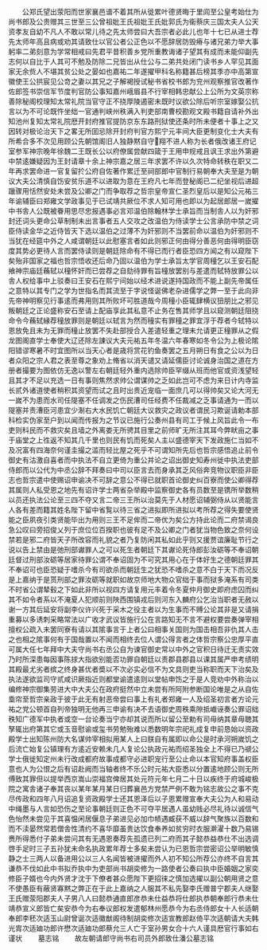 <!-- { "loadSidebar": true } -->
　　公郑氏望出荥阳而世家襄邑谱不着其所从徙累叶德贤晦于里闾至公皇考始仕为尚书郎及公贵赠其三世至三公曾祖妣王氏祖妣王氏妣郭氏为衞蔡庆三国太夫人公天资孝友自幼不凡人不敢以常儿待之先太师尝曰大吾宗者必此儿也年十七已从进士荐先太师年高且病或劝其请致仕以官公者公正色以不愿辞居防毁瘠与诸兄弟力举大事躬率二弟刻意为学常相戒曰先君平昔积善乡党所重教诲诸子望其有成而未能仰副先志何以自比于人其可不勉及防除二兄皆出从仕公与二弟共处闭门读书乡人罕见其面家无余赀人不堪其贫公处之晏如也嘉祐二年遂擢甲科名称籍甚后榜其季亦中高第宣徽使王公拱宸见公竒之妻以其兄之子解褐授试秘书省校书郎为兖州观察推官改著作佐郎签书崇信军节度判官防公事知嘉州峨眉县不行宰相韩忠献公上公所为文英宗称善除秘阁校理知太常礼院当官守正不挠厚陵遏密未既时议欲公除后听宗室嫁娶公抗言以为不可论既忤坐绌一官通判峡州秩满入判吏部南曹校勘观文殿书籍自请补外出知池州复知太常礼院厯开封府推官提防京东东路刑狱使还条时所未便者十事上之又因转对极论治天下之畧无所囬忌除开封府判官方熙宁元丰间大臣更制变化士大夫有所希合多不次见用顾公先朝馆阁旧人独静黙自守翔不进人称为长者俄改诸王府记室参军神宗晚年徐魏二王既长公以府僚属尝献四箴于王用申规戒且讽王求出外第避中禁逺嫌疑因为王封请章十余上神宗嘉之居三年求罢不许以久次特命转秩在职又二年再求罢命进一官复留扵公府自佐著作累迁至祠部郎中官制行易朝奉大夫至是为朝议大夫公清慎自饬安贫乐道不以进取为意在王府凡七年而登秘阁已二纪坐视后进超躐骤用恬然安处未尝及公卿之门而争取荐之哲宗皇帝宣仁圣烈皇后以是知公元祐三年谕辅臣曰郑雍文学政事见于已试靖共厥位不求人知可用也即以为起居郎居一嵗擢中书舎人公既被眷用思尽忠报遇事必言邓温伯除翰林学士承旨而当制舎人以为奸邪封还词头更命公草制制未出言事者五人交攻之改温伯为侍读学士公言承防中禁之词臣侍读金华之近侍皆天下选以温伯之过薄不为奸邪则不当罢前命以温伯为奸邪则不当犹在经筵中外之人咸谓朝廷以此慰塞言者如此则邪正何由得分善恶何由得明臣窃度其势必更待人言而罢侍读则是朝廷除命有不得已而行者臣恐四方闻之有以窥陛下矣殆非国家之福也哲宗悟收还后命乃固以温伯为学士承旨太学官周穜乞以王安石配飨神宗庙廷蘓轼以穜怀奸而已尝荐之自劾待罪有旨穜放罢别与差遣而轼特放罪公以舎人权给事中上驳奏曰王安石在熙宁间始以经术进说遂持国政而不能上副先帝属任之意特以其专门之学为世指名而其流至于字说怪诞佛老杂进儒学之弊一至于此向非先帝神明察见行事逺而弗用则其所败坏可胜道哉今周穜小臣辄肆横议狃朋比之邪见叛朝廷之正论盛称安石至请上配庙享此其私意不止务在售其师学且以窥测朝廷阻挠命令今蘓轼縁荐穜放罪则是朝廷以轼言为然而穜实有罪穜之罪宜浮于荐者今轼特以恩放免且未为无罪而穜止放罢不失赴部授合入差遣轻重之理未允请更正穜罪从之假龙图阁直学士奉使大辽还除左諌议大夫元祐五年冬温六年春寒如冬令公为上极论隂阳错谬寒暑不时宜图所以当天心者是歳将赏花钓鱼奏罢之五月朔日有食之公以为日者众阳之宗人君之表至尊之象劝上脩省以消天谴又请延儒臣讨论诚身治国之道在方册者撮要为图依仿无逸以警左右朝廷轻外重内选除帅臣罕缀从班而他官或资浅望轻且其才不足以充选一日有事则焦然求帅公谓谋帅之乏如此岂可不虑为来日计内寺监长贰外诸道使者稍积其资望而试之且时出贵近宠临一面庶几可以得帅矣又论大河无一嵗不为患而水司任隄塞不任调发之伤民漕司任经费不任裁减之乏事请通为一而以隄塞并责漕臣河患宜少淛右大水民饥亡朝廷大议救灾之政议者谓民习欺诞请勅本部科检实伪家至户到以闻而传报为之节议已施行公奏州县有司工于候上风旨此令一布吏则科民而不救灾矣且墙之外离娄无所骋其目里之前师旷无所注其耳今弊畎亩之事于庙堂之上徃返不知其几千里也则民有饥而死矣人主以盛德宰天下发政施仁当如不及况富有四海奈何谨圭撮之滥而轻比屋之死乎不可谓知所先后也哲宗感悟追止前令御史有沽激自喜者而中执法不自立更倚为重公并论之诏出御史知寿州徙中执法吏部侍郎而以公代为中丞公辞不拜奏曰中司以臣言去而身承其乏风俗奔竞物议职臣非臣志也哲宗遣中使赐诏申谕决不可辞之意公不得已就职首论御史纠百寮而使公卿得荐其属则人私受恩之地先有诏许学士两省杂举殿中监察御史各有员数至是镌所举数稍以员还执法公论至三四不夺又言二帝三王所以治莫先于人材愿诏辅弼侍从以贤能言人各有差而籍其姓名陛下留中省覧以待三省之进拟即所进拟以考所荐之得失要使贤能之臣夙夜引类贤能毕出为用则三王不足侔而二帝优为矣公方持此论而二府禁谒良急公叹曰旁招俊乂列于庶位位百揆职也彼有足不及公卿之门者犹当物色致之奈何设禁若是邪二府皆天子所改容而礼貌之者乃复防闲其私如此乎则又援贾谊廉耻节行之说以告上禁由是弛刑部谳罪人之可以死生者朝廷下其谳论死侍郎彭汝砺等不奉诏朝廷督过刑部汝砺等居家待罪公谓不奉诏固为不可究其用心在于体好生之德朝廷罪其不奉诏可也臣恐疑于嗜杀今有司欲杀而朝廷生之犹恐不嗜杀之意不白于天下而况反是上嘉纳于是贳刑部之罪汝砺等就职如故京师地大物众官绌于事而狱多淹系有司类不时省公谓辇毂之下如此非所以视四方请复用元丰着令冬夏仲月御史即府虑囚而纠其不如令者系以不淹夏人犯顺前则陜西围镇戎后则河东入麟府公乞治当职者无赦以谢一方其后延安将副李仪许兴死于采木之役主者以为生事而不赙公论其非是又请捐重募以多诱刺采略常法以广收才武议皆施行公在言路知无不言不避权要尝奏弹宰相擅权公疏入未罢同寮有请以其隂事言于上者公曰相事关国则为国击相吾非仇其人击之也相之隂事何有于国哉置以不闻而相终去位人谓公得言者之体哲宗察公忠厚平直可属大任七年拜中大夫守尚书右丞公自为谏官御史常以中外之官积日待迁无责实效乃时所深患每因事陈捄大指欲别能否功罪自朝廷以责郡县郡县以课其属严申考绩明其殿最尤劣者摈之终身甚优者奬以不次必实必信不为文具则吏当称职而天下治矣及执法遂欲监司守贰咸识厥指近则都堂谕遣逺则以堂帖申饬之于是人竞劝中外称治以编修神宗御集劳进大中大夫公在政府挺然中立未尝有所阿附参断国论唯是之从自佐埀帘至哲宗亲政于彼于此无有射恶帝尝曰事上有礼者郑雍一人及绍圣初言者方论元祐之党公顿首自列帝独明无他再三申谕有决不去语御史周秩乘隙抵巇诬奏公罪诏绌秩知广德军中执者或空一台论奏当宁亦却其说而所以留公至勅有司毋纳其章毋聴其孥辄出府第其它或玉音慰谕或玺书劳勉殆难以悉数明年宗祀礼成复申前恳始以资政殿学士出知陈州防大名谋帅宰相拟用某人上曰朕自有属即以命公是时承河朔嵗饥之后流亡始复公镇理有方逺近安赖未几人复论公执政元祐而绍圣独全上不得已乃禠公学士俄徙知定州未行改成都府故事成都守必进职宠行至公止命以本官知府事盖权臣意也人为公恨之后有诏赴阙而当轴者终不乐公时元祐大臣悉以分置逺地顾公则无所傅致其罪但以提举西京嵩山崇福宫俾居其处元符元年七月二十日以疾终于府城峻极院之寓舎诸子奉其丧以某年某月某日归葬襄邑方党禁严例不敢为铭志故公之事不克尽传政和四年八月诏追复资政殿学士还其恩泽后以子恩累赠宣奉大夫公为人和易动中绳墨与人言如恐伤之至论事朝廷则正色不可夺平居遇人虽幼贱必尽礼待以诚信气色怡然未尝见于其喜愠闲居偃息子弟进见必加巾帻遇臧获不威以辞气聚族以百数和而不渎晏然常若僧舎性清约不喜华靡虽贵达饮食奉养如贫穷时衣服澣濯十数乃易锡赉所得悉付子弟未尝问其有无遇恩奏荐先孤遗已列二府而其子懿恭益恭仕不出选调啓手足时三子五孙犹未命名执政累年荐士多矣未尝认为已恩哲宗尝密诏公举明敏慎静之士三两人以备进用公以三人名闻皆被进擢而外人初不知公所荐公亦终不自言其谦恭不伐如此中书拟乔执中为吏部尚书胡奕修为一路使者公奏曰执中臣婚姻之家奕修臣子婿也今内外贤才沈于下僚者甚众愿陛下更招徕之慎加选擢以副公朝用贤之意不使愚臣有蔽贤寡黙之弊正在于此上嘉纳之人服其不私先娶李氏赠普宁郡夫人继娶王氏赠荥阳郡夫人子男八人曰懿恭通直郎彦恭未仕益恭将仕郎执恭朝奉郎行恭未仕靖恭宣义郎皆亡矣安恭今为右奉议郎权发遣郁林州愿恭今为右丞侍郎女十人长适朝奉郎李秠次适玉山尉曾诞次适徽猷阁待制胡奕修次适宣教郎赵倚平次适朝请大夫韩光胄次适廸功郎许懋次适廸功郎蔡允三人亡于室孙男女合十六人谨具厯官行事如右谨状
　　墓志铭
　　故左朝请郎守尚书右司员外郎致仕潘公墓志铭
